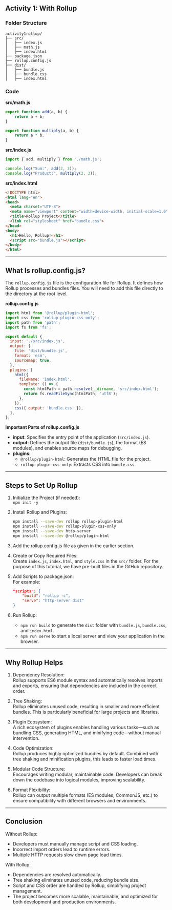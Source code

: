 
## Activity 1: With Rollup ##

### Folder Structure ###
```
activity1rollup/
├── src/
│   ├── index.js
│   ├── math.js
│   ├── index.html
├── package.json
├── rollup.config.js
├── dist/
│   ├── bundle.js
│   ├── bundle.css
│   ├── index.html
```

### Code ###

**src/math.js**
```javascript
export function add(a, b) {
    return a + b;
}

export function multiply(a, b) {
    return a * b;
}
```

**src/index.js**
```javascript
import { add, multiply } from './math.js';

console.log("Sum:", add(2, 3));
console.log("Product:", multiply(2, 3));
```

**src/index.html**
```html
<!DOCTYPE html>
<html lang="en">
<head>
  <meta charset="UTF-8">
  <meta name="viewport" content="width=device-width, initial-scale=1.0">
  <title>Rollup Project</title>
  <link rel="stylesheet" href="bundle.css">
</head>
<body>
  <h1>Hello, Rollup!</h1>
  <script src="bundle.js"></script>
</body>
</html>
```

---

## What Is rollup.config.js? ##
The `rollup.config.js` file is the configuration file for Rollup. It defines how Rollup processes and bundles files. You will need to add this file directly to the directory at the root level.

**rollup.config.js**
```javascript
import html from '@rollup/plugin-html';
import css from 'rollup-plugin-css-only';
import path from 'path';
import fs from 'fs';

export default {
  input: './src/index.js',
  output: {
    file: 'dist/bundle.js',
    format: 'esm',
    sourcemap: true,
  },
  plugins: [
    html({
      fileName: 'index.html',
      template: () => {
        const htmlPath = path.resolve(__dirname, 'src/index.html');
        return fs.readFileSync(htmlPath, 'utf8');
      },
    }),
    css({ output: 'bundle.css' }),
  ],
};
```

**Important Parts of rollup.config.js**
- **input**: Specifies the entry point of the application (`src/index.js`).
- **output**: Defines the output file (`dist/bundle.js`), the format (ES modules), and enables source maps for debugging.
- **plugins**:  
  - `@rollup/plugin-html`: Generates the HTML file for the project.  
  - `rollup-plugin-css-only`: Extracts CSS into `bundle.css`.

---

## Steps to Set Up Rollup ##

1. Initialize the Project (if needed):  
   `npm init -y`

2. Install Rollup and Plugins:  
   ```bash
   npm install --save-dev rollup rollup-plugin-html 
   npm install --save-dev rollup-plugin-css-only
   npm install --save-dev http-server
   npm install --save-dev @rollup/plugin-html
   ```

3. Add the rollup.config.js file as given in the earlier section.

4. Create or Copy Required Files:  
   Create `index.js`, `index.html`, and `style.css` in the `src/` folder. For the purpose of this tutorial, we have pre-built files in the GitHub repository.

5. Add Scripts to package.json:  
   For example:  
   ```json
   "scripts": {
       "build": "rollup -c",
       "serve": "http-server dist"
   }
   ```

6. Run Rollup:  
   - `npm run build` to generate the `dist` folder with `bundle.js`, `bundle.css`, and `index.html`.
   - `npm run serve` to start a local server and view your application in the browser.

---

## Why Rollup Helps ##
1. Dependency Resolution:  
   Rollup supports ES6 module syntax and automatically resolves imports and exports, ensuring that dependencies are included in the correct order.

2. Tree Shaking:  
   Rollup eliminates unused code, resulting in smaller and more efficient bundles. This is particularly beneficial for large projects and libraries.

3. Plugin Ecosystem:  
   A rich ecosystem of plugins enables handling various tasks—such as bundling CSS, generating HTML, and minifying code—without manual intervention.

4. Code Optimization:  
   Rollup produces highly optimized bundles by default. Combined with tree shaking and minification plugins, this leads to faster load times.

5. Modular Code Structure:  
   Encourages writing modular, maintainable code. Developers can break down the codebase into logical modules, improving scalability.

6. Format Flexibility:  
   Rollup can output multiple formats (ES modules, CommonJS, etc.) to ensure compatibility with different browsers and environments.

---

## Conclusion ##

Without Rollup:
- Developers must manually manage script and CSS loading.
- Incorrect import orders lead to runtime errors.
- Multiple HTTP requests slow down page load times.

With Rollup:
- Dependencies are resolved automatically.
- Tree shaking eliminates unused code, reducing bundle size.
- Script and CSS order are handled by Rollup, simplifying project management.
- The project becomes more scalable, maintainable, and optimized for both development and production environments.
